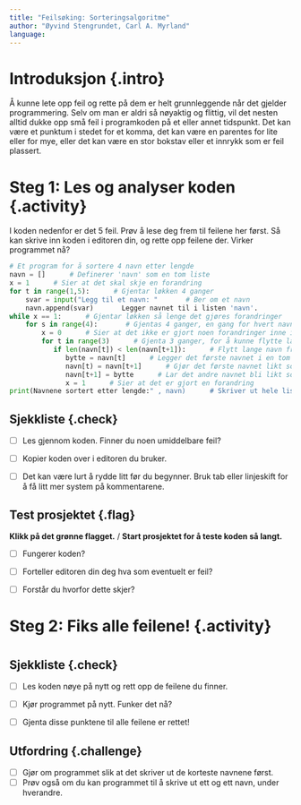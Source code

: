 ```yaml
---
title: "Feilsøking: Sorteringsalgoritme"
author: "Øyvind Stengrundet, Carl A. Myrland" 
language: 
---
```



# Introduksjon {.intro}


Å kunne lete opp feil og rette på dem er helt grunnleggende når det gjelder programmering. Selv om man er aldri så nøyaktig og flittig, vil det nesten alltid dukke opp små feil i programkoden på et eller annet tidspunkt. Det kan være et punktum i stedet for et komma, det kan være en parentes for lite eller for mye, eller det kan være en stor bokstav eller et innrykk som er feil plassert.


# Steg 1: Les og analyser koden {.activity}

I koden nedenfor er det 5 feil. Prøv å lese deg frem til feilene her først. Så kan skrive inn koden i editoren din, og rette opp feilene der. Virker programmet nå?

```python
# Et program for å sortere 4 navn etter lengde
navn = []      # Definerer 'navn' som en tom liste
x = 1      # Sier at det skal skje en forandring
for t in range(1,5):      # Gjentar løkken 4 ganger
    svar = input("Legg til et navn: "       # Ber om et navn
    navn.append(svar)       Legger navnet til i listen 'navn'.
while x == 1:      # Gjentar løkken så lenge det gjøres forandringer
    for s in range(4):       # Gjentas 4 ganger, en gang for hvert navn
        x = 0      # Sier at det ikke er gjort noen forandringer inne i løkken ennå
        for t in range(3)      # Gjenta 3 ganger, for å kunne flytte lange navn oppover i lista
           if len(navn[t]) < len(navn[t+1]):      # Flytt lange navn fremover i lista
              bytte = navn[t]      # Legger det første navnet i en tom variabel
              navn[t) = navn[t+1]      # Gjør det første navnet likt som det andre
              navn[t+1] = bytte      # Lar det andre navnet bli likt som det første var
              x = 1      # Sier at det er gjort en forandring
print(Navnene sortert etter lengde:" , navn)      # Skriver ut hele lista
```

## Sjekkliste {.check}

- [ ] Les gjennom koden. Finner du noen umiddelbare feil?

- [ ] Kopier koden over i editoren du bruker.

- [ ] Det kan være lurt å rydde litt før du begynner. Bruk tab eller linjeskift for å få litt mer system på kommentarene.

## Test prosjektet {.flag}

**Klikk på det grønne flagget.** / **Start prosjektet for å teste koden så
langt.**

- [ ] Fungerer koden?

- [ ] Forteller editoren din deg hva som eventuelt er feil?

- [ ] Forstår du hvorfor dette skjer?

# Steg 2: Fiks alle feilene! {.activity}
#

## Sjekkliste {.check}

- [ ] Les koden nøye på nytt og rett opp de feilene du finner.
- [ ] Kjør programmet på nytt. Funker det nå?

- [ ] Gjenta disse punktene til alle feilene er rettet!


## Utfordring {.challenge}

- [ ] Gjør om programmet slik at det skriver ut de korteste navnene først. 
- [ ] Prøv også om du kan programmet til å skrive ut ett og ett navn, under hverandre.
